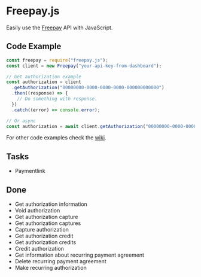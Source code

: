 # Freepay.js

Easily use the [Freepay](https://freepay.dk) API with JavaScript.

## Code Example

```js
const freepay = require("freepay.js");
const client = new Freepay("your-api-key-from-dashboard");

// Get authorization example
const authorization = client
  .getAuthorization("00000000-0000-0000-0000-000000000000")
  .then((response) => {
    // Do something with response.
  })
  .catch((error) => console.error);

// Or async
const authorization = await client.getAuthorization("00000000-0000-0000-0000-000000000000");
```

For other code examples check the [wiki](https://github.com/n0ahk/freepay-js/blob/main/WIKI.md).

## Tasks

- Paymentlink

## Done

- Get authorization information
- Void authorization
- Get authorization capture
- Get authorization captures
- Capture authorization
- Get authorization credit
- Get authorization credits
- Credit authorization
- Get information about recurring payment agreement
- Delete recurring payment agreement
- Make recurring authorization
